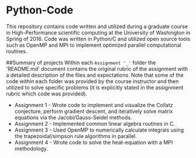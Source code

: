 # Python-Code

This repository contains code written and utilized during a graduate course in High-Performance scientific computing at the University of Washington in Spring of 2016. Code was written in Python/C and utilized open source tools such as OpenMP and MPI to implement optimized parallel computational routines. 

##Summary of projects
Within each `Assignment '_'` folder the 'README.md' document contains the original rubric of the assignment with a detailed description of the files and expectations. Note that some of the code within each folder was provided by the course instructor and then utilized to solve specific problems (it is explicitly stated in the assignment rubric which code was provided).  
* Assignment 1 - Wrote code to implement and visualize the Collatz conjecture, perform gradient descent, and iteratively solve matrix equations via the Jacobi/Gauss-Seidel methods. 
* Assignment 2 - Implemented common linear algebra routines in C.
* Assignment 3 - Used OpenMP to numerically calculate integrals using the trapezoidal/simpson rule algorithms in parallel. 
* Assignment 4 - Wrote code to solve the heat-equation with a MPI methodology.

 

